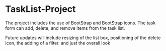 # TaskList-Project

The project includes the use of BootStrap and BootStrap icons. The task form can add, delete, and remove items from the task list.

Future updates will include resizing of the list box, positioning of the delete icon, the adding of a filter. and just the overall look

